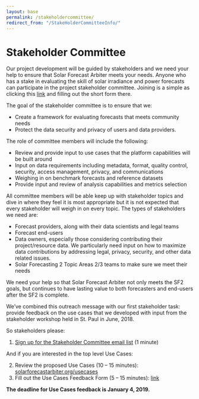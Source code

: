 ```yaml
---
layout: base
permalink: /stakeholdercommittee/
redirect_from: "/StakeHolderCommitteeInfo/"
---
```


# Stakeholder Committee

Our project development will be guided by stakeholders and we need your help to ensure that Solar Forecast Arbiter meets your needs.  Anyone who has a stake in evaluating the skill of solar irradiance and power forecasts can participate in the project stakeholder committee.  Joining is a simple as clicking this [link](/emaillist) and filling out the short form there.

The goal of the stakeholder committee is to ensure that we:
* Create a framework for evaluating forecasts that meets community needs
* Protect the data security and privacy of users and data providers.

The role of committee members will include the following:
* Review and provide input to use cases that the platform capabilities will be built around
* Input on data requirements including metadata, format, quality control, security, access management, privacy, and communications
* Weighing in on benchmark forecasts and reference datasets
* Provide input and review of analysis capabilities and metrics selection

All committee members will be able keep up with stakeholder topics and dive in where they feel it is most appropriate but it is not expected that every stakeholder will weigh in on every topic.  The types of stakeholders we need are:
* Forecast providers, along with their data scientists and legal teams
* Forecast end-users
* Data owners, especially those considering contributing their project/resource data.  We particularly need input on how to maximize data contributions by addressing legal, privacy, security, and other data related issues.
* Solar Forecasting 2 Topic Areas 2/3 teams to make sure we meet their needs

We need your help so that Solar Forecast Arbiter not only meets the SF2 goals, but continues to have lasting value to both forecasters and end-users after the SF2 is complete.

We’ve combined this outreach message with our first stakeholder task: provide feedback on the use cases that we developed with input from the stakeholder workshop held in St. Paul in June, 2018.

So stakeholders please:
1. [Sign up for the Stakeholder Committee email list](/emaillist) (1 minute)

And if you are interested in the top level Use Cases:

2. Review the proposed Use Cases (10 – 15 minutes): [solarforecastarbiter.org/usecases](/usecases)
3. Fill out the Use Cases Feedback Form (5 – 15 minutes): [link](https://docs.google.com/forms/d/e/1FAIpQLScSzF7x2E0mIWly37zKNLu2HTEpDeYF_UgfTVW8kCVC5hV6Kg/viewform?usp=sf_link)

**The deadline for Use Cases feedback is January 4, 2019.**
